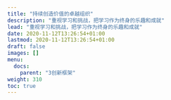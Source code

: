 ```yaml
---
title: "持续创造价值的卓越组织"
description: "重视学习和挑战，把学习作为终身的乐趣和成就"
lead: "重视学习和挑战，把学习作为终身的乐趣和成就"
date: 2020-11-12T13:26:54+01:00
lastmod: 2020-11-12T13:26:54+01:00
draft: false
images: []
menu:
  docs:
    parent: "3创新框架"
weight: 310
toc: true
---
```


